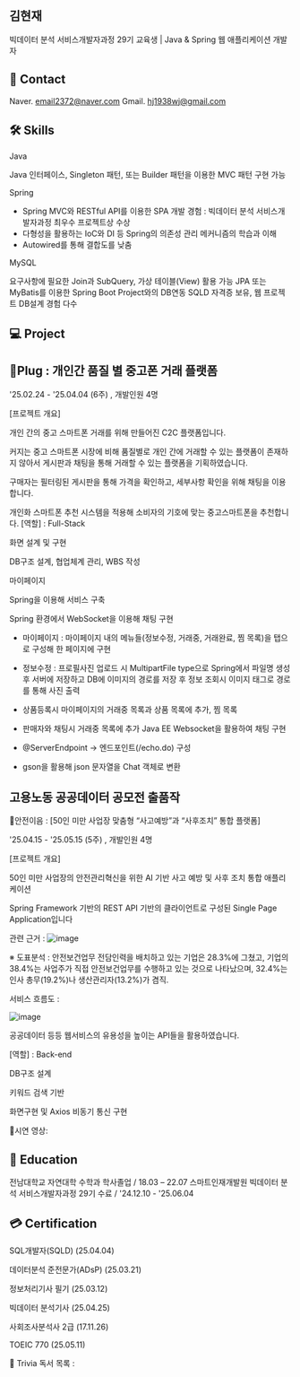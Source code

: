 김현재
--
빅데이터 분석 서비스개발자과정 29기 교육생 | Java & Spring 웹 애플리케이션 개발자

 

📧 Contact
--
Naver. email2372@naver.com
Gmail. hj1938wj@gmail.com

 

🛠️ Skills
--
 Java  

Java 인터페이스, Singleton 패턴, 또는 Builder 패턴을 이용한 MVC 패턴 구현 가능     
 
 Spring

- Spring MVC와 RESTful API를 이용한 SPA 개발 경험 : 빅데이터 분석 서비스개발자과정 최우수 프로젝트상 수상
- 다형성을 활용하는 IoC와 DI 등 Spring의 의존성 관리 메커니즘의 학습과 이해  
- Autowired를 통해 결합도를 낮춤
 
 MySQL

요구사항에 필요한 Join과 SubQuery, 가상 테이블(View) 활용 가능
JPA 또는 MyBatis를 이용한 Spring Boot Project와의 DB연동
SQLD 자격증 보유, 웹 프로젝트 DB설계 경험 다수  
 
 

💻 Project
--
📱Plug : 개인간 품질 별 중고폰 거래 플랫폼
--
'25.02.24 - '25.04.04 (6주) , 개발인원 4명

[프로젝트 개요]

개인 간의 중고 스마트폰 거래를 위해 만들어진 C2C 플랫폼입니다.

커지는 중고 스마트폰 시장에 비해 품질별로 개인 간에 거래할 수 있는 플랫폼이 존재하지 않아서 게시판과 채팅을 통해 거래할 수 있는 플랫폼을 기획하였습니다.

구매자는 필터링된 게시판을 통해 가격을 확인하고, 세부사항 확인을 위해 채팅을 이용합니다.

개인화 스마트폰 추천 시스템을 적용해 소비자의 기호에 맞는 중고스마트폰을 추천합니다.
[역할] : Full-Stack

화면 설계 및 구현

DB구조 설계, 협업체계 관리, WBS 작성

마이페이지

Spring을 이용해 서비스 구축

Spring 환경에서 WebSocket을 이용해 채팅 구현

- 마이페이지 : 마이페이지 내의 메뉴들(정보수정, 거래중, 거래완료, 찜 목록)을 탭으로 구성해 한 페이지에 구현

- 정보수정 : 프로필사진 업로드 시 MultipartFile type으로 Spring에서 파일명 생성 후 서버에 저장하고 DB에 이미지의 경로를 저장 후 정보 조회시 이미지 태그로 경로를 통해 사진 출력 
- 상품등록시 마이페이지의 거래중 목록과 상품 목록에 추가, 찜 목록
- 판매자와 채팅시 거래중 목록에 추가
Java EE Websocket을 활용하여 채팅 구현
- @ServerEndpoint -> 엔드포인트(/echo.do) 구성
- gson을 활용해 json 문자열을 Chat 객체로 변환
 

고용노동 공공데이터 공모전 출품작
--
👷안전이음 : [50인 미만 사업장 맞춤형 “사고예방”과 “사후조치” 통합 플랫폼]

'25.04.15 - '25.05.15 (5주) , 개발인원 4명

[프로젝트 개요]

50인 미만 사업장의 안전관리혁신을 위한 AI 기반 사고 예방 및 사후 조치 통합 애플리케이션

Spring Framework 기반의 REST API  기반의 클라이언트로 구성된 Single Page Application입니다

관련 근거 :
![image](https://github.com/user-attachments/assets/07ace713-87a8-4ff8-9338-f5210175c38a)

※ 도표분석 : 안전보건업무 전담인력을 배치하고 있는 기업은 28.3%에 그쳤고, 기업의 38.4%는 사업주가 직접 안전보건업무를 수행하고 있는 것으로 나타났으며, 32.4%는 인사 총무(19.2%)나 생산관리자(13.2%)가 겸직.

서비스 흐름도 :

![image](https://github.com/user-attachments/assets/a4078cff-5f08-4256-a906-8d6509e1ba35)


공공데이터 등등 웹서비스의 유용성을 높이는 API들을 활용하였습니다.

[역할] : Back-end 

DB구조 설계

키워드 검색 기반

화면구현 및 Axios 비동기 통신 구현

🎥시연 영상:


 

 

📙 Education
--
전남대학교 자연대학 수학과 학사졸업 / 18.03 – 22.07
스마트인재개발원 빅데이터 분석 서비스개발자과정 29기 수료 / '24.12.10 - '25.06.04
 

💳 Certification
--
SQL개발자(SQLD) (25.04.04)

데이터분석 준전문가(ADsP) (25.03.21)

정보처리기사 필기 (25.03.12)

빅데이터 분석기사 (25.04.25)

사회조사분석사 2급 (17.11.26)

TOEIC 770 (25.05.11)

📖 Trivia 독서 목록 : 

 


